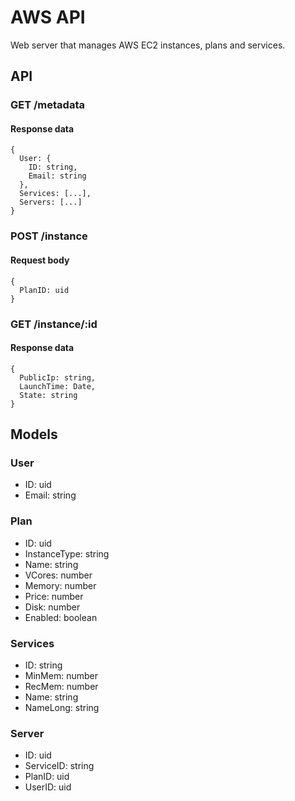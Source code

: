 # AWS API

Web server that manages AWS EC2 instances, plans and services.

## API

### GET /metadata

#### Response data

```
{
  User: {
    ID: string,
    Email: string
  },
  Services: [...],
  Servers: [...]
}
```

### POST /instance

#### Request body

```
{
  PlanID: uid
}
```

### GET /instance/:id

#### Response data

```
{
  PublicIp: string,
  LaunchTime: Date,
  State: string
}
```

## Models

### User

- ID: uid
- Email: string

### Plan

- ID: uid
- InstanceType: string
- Name: string
- VCores: number
- Memory: number
- Price: number
- Disk: number
- Enabled: boolean

### Services

- ID: string
- MinMem: number
- RecMem: number
- Name: string
- NameLong: string

### Server

- ID: uid
- ServiceID: string
- PlanID: uid
- UserID: uid
